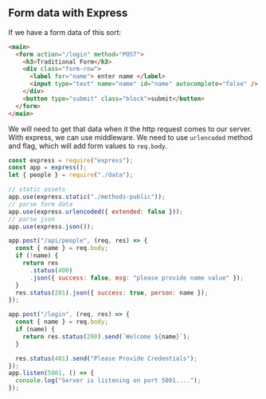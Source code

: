 ## Form data with Express

If we have a form data of this sort:

```html
<main>
  <form action="/login" method="POST">
    <h3>Traditional Form</h3>
    <div class="form-row">
      <label for="name"> enter name </label>
      <input type="text" name="name" id="name" autocomplete="false" />
    </div>
    <button type="submit" class="block">submit</button>
  </form>
</main>
```

We will need to get that data when it the http request comes to our server. With express, we can use middleware.
We need to use `urlencoded` method and flag, which will add form values
to `req.body`.

```js
const express = require("express");
const app = express();
let { people } = require("./data");

// static assets
app.use(express.static("./methods-public"));
// parse form data
app.use(express.urlencoded({ extended: false }));
// parse json
app.use(express.json());

app.post("/api/people", (req, res) => {
  const { name } = req.body;
  if (!name) {
    return res
      .status(400)
      .json({ success: false, msg: "please provide name value" });
  }
  res.status(201).json({ success: true, person: name });
});

app.post("/login", (req, res) => {
  const { name } = req.body;
  if (name) {
    return res.status(200).send(`Welcome ${name}`);
  }

  res.status(401).send("Please Provide Credentials");
});
app.listen(5001, () => {
  console.log("Server is listening on port 5001....");
});
```
